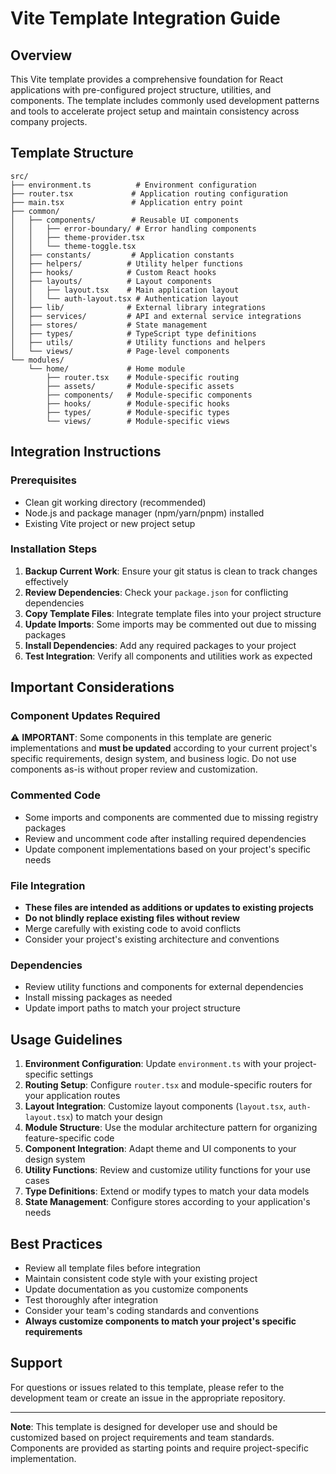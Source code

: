 # Vite Template Integration Guide

## Overview

This Vite template provides a comprehensive foundation for React applications with pre-configured project structure, utilities, and components. The template includes commonly used development patterns and tools to accelerate project setup and maintain consistency across company projects.

## Template Structure

```
src/
├── environment.ts          # Environment configuration
├── router.tsx             # Application routing configuration
├── main.tsx               # Application entry point
├── common/
│   ├── components/        # Reusable UI components
│   │   ├── error-boundary/ # Error handling components
│   │   ├── theme-provider.tsx
│   │   └── theme-toggle.tsx
│   ├── constants/         # Application constants
│   ├── helpers/          # Utility helper functions
│   ├── hooks/            # Custom React hooks
│   ├── layouts/          # Layout components
│   │   ├── layout.tsx    # Main application layout
│   │   └── auth-layout.tsx # Authentication layout
│   ├── lib/              # External library integrations
│   ├── services/         # API and external service integrations
│   ├── stores/           # State management
│   ├── types/            # TypeScript type definitions
│   ├── utils/            # Utility functions and helpers
│   └── views/            # Page-level components
└── modules/
    └── home/             # Home module
        ├── router.tsx    # Module-specific routing
        ├── assets/       # Module-specific assets
        ├── components/   # Module-specific components
        ├── hooks/        # Module-specific hooks
        ├── types/        # Module-specific types
        └── views/        # Module-specific views
```

## Integration Instructions

### Prerequisites

- Clean git working directory (recommended)
- Node.js and package manager (npm/yarn/pnpm) installed
- Existing Vite project or new project setup

### Installation Steps

1. **Backup Current Work**: Ensure your git status is clean to track changes effectively
2. **Review Dependencies**: Check your `package.json` for conflicting dependencies
3. **Copy Template Files**: Integrate template files into your project structure
4. **Update Imports**: Some imports may be commented out due to missing packages
5. **Install Dependencies**: Add any required packages to your project
6. **Test Integration**: Verify all components and utilities work as expected

## Important Considerations

### Component Updates Required

⚠️ **IMPORTANT**: Some components in this template are generic implementations and **must be updated** according to your current project's specific requirements, design system, and business logic. Do not use components as-is without proper review and customization.

### Commented Code

- Some imports and components are commented due to missing registry packages
- Review and uncomment code after installing required dependencies
- Update component implementations based on your project's specific needs

### File Integration

- **These files are intended as additions or updates to existing projects**
- **Do not blindly replace existing files without review**
- Merge carefully with existing code to avoid conflicts
- Consider your project's existing architecture and conventions

### Dependencies

- Review utility functions and components for external dependencies
- Install missing packages as needed
- Update import paths to match your project structure

## Usage Guidelines

1. **Environment Configuration**: Update `environment.ts` with your project-specific settings
2. **Routing Setup**: Configure `router.tsx` and module-specific routers for your application routes
3. **Layout Integration**: Customize layout components (`layout.tsx`, `auth-layout.tsx`) to match your design
4. **Module Structure**: Use the modular architecture pattern for organizing feature-specific code
5. **Component Integration**: Adapt theme and UI components to your design system
6. **Utility Functions**: Review and customize utility functions for your use cases
7. **Type Definitions**: Extend or modify types to match your data models
8. **State Management**: Configure stores according to your application's needs

## Best Practices

- Review all template files before integration
- Maintain consistent code style with your existing project
- Update documentation as you customize components
- Test thoroughly after integration
- Consider your team's coding standards and conventions
- **Always customize components to match your project's specific requirements**

## Support

For questions or issues related to this template, please refer to the development team or create an issue in the appropriate repository.

---

**Note**: This template is designed for developer use and should be customized based on project requirements and team standards. Components are provided as starting points and require project-specific implementation.
